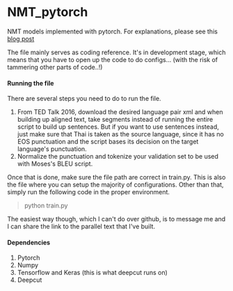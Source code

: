 # NMT_pytorch
NMT models implemented with pytorch.
For explanations, please see this [blog post](https://petetanru.github.io/projects/char-nmt.html)

The file mainly serves as coding reference. It's in development stage, which means that you have to
open up the code to do configs... (with the risk of tammering other parts of code..!)

#### Running the file
There are several steps you need to do to run the file.

1. From TED Talk 2016, download the desired language pair xml and when building up aligned text, take segments instead of running the entire script to build up sentences. But if you want to use sentences instead, just make sure that Thai is taken as the source language, since it has no EOS punctuation and the script bases its decision on the target language's punctuation.
2. Normalize the punctuation and tokenize your validation set to be used with Moses's BLEU script.

Once that is done, make sure the file path are correct in train.py. This is also the file where you can setup the majority of configurations.
Other than that, simply run the following code in the proper environment.
>python train.py

The easiest way though, which I can't do over github, is to message me and I can share the link to the parallel text that I've built.

#### Dependencies
1. Pytorch
2. Numpy
3. Tensorflow and Keras (this is what deepcut runs on)
4. Deepcut


